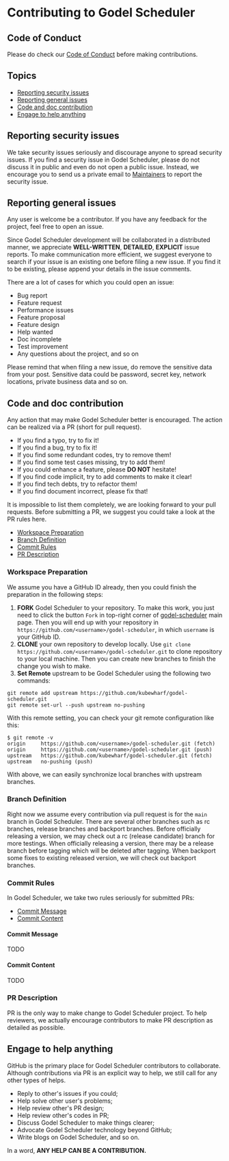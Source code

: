 # Contributing to Godel Scheduler

## Code of Conduct

Please do check our [Code of Conduct](CODE_OF_CONDUCT.md) before making contributions.

## Topics

* [Reporting security issues](#reporting-security-issues)
* [Reporting general issues](#reporting-general-issues)
* [Code and doc contribution](#code-and-doc-contribution)
* [Engage to help anything](#engage-to-help-anything)

## Reporting security issues

We take security issues seriously and discourage anyone to spread security issues.
If you find a security issue in Godel Scheduler, please do not discuss it in public and even do not open a public issue.
Instead, we encourage you to send us a private email to [Maintainers](MAINTAINERS.md) to report the security issue.

## Reporting general issues

Any user is welcome be a contributor. If you have any feedback for the project, feel free to open an issue.

Since Godel Scheduler development will be collaborated in a distributed manner, we appreciate **WELL-WRITTEN**, **DETAILED**, **EXPLICIT** issue reports.
To make communication more efficient, we suggest everyone to search if your issue is an existing one before filing a new issue. If you find it to be existing, please append your details in the issue comments.

There are a lot of cases for which you could open an issue:

* Bug report
* Feature request
* Performance issues
* Feature proposal
* Feature design
* Help wanted
* Doc incomplete
* Test improvement
* Any questions about the project, and so on

Please remind that when filing a new issue, do remove the sensitive data from your post.
Sensitive data could be password, secret key, network locations, private business data and so on.

## Code and doc contribution

Any action that may make Godel Scheduler better is encouraged. The action can be realized via a PR (short for pull request).

* If you find a typo, try to fix it!
* If you find a bug, try to fix it!
* If you find some redundant codes, try to remove them!
* If you find some test cases missing, try to add them!
* If you could enhance a feature, please **DO NOT** hesitate!
* If you find code implicit, try to add comments to make it clear!
* If you find tech debts, try to refactor them!
* If you find document incorrect, please fix that!

It is impossible to list them completely, we are looking forward to your pull requests.
Before submitting a PR, we suggest you could take a look at the PR rules here.

* [Workspace Preparation](#workspace-preparation)
* [Branch Definition](#branch-definition)
* [Commit Rules](#commit-rules)
* [PR Description](#pr-description)

### Workspace Preparation

We assume you have a GitHub ID already, then you could finish the preparation in the following steps:

1. **FORK** Godel Scheduler to your repository. To make this work, you just need to click the button `Fork` in top-right corner of [godel-scheduler](https://github.com/kubewharf/godel-scheduler) main page. Then you will end up with your repository in `https://github.com/<username>/godel-scheduler`, in which `username` is your GitHub ID.
2. **CLONE** your own repository to develop locally. Use `git clone https://github.com/<username>/godel-scheduler.git` to clone repository to your local machine. Then you can create new branches to finish the change you wish to make.
3. **Set Remote** upstream to be Godel Scheduler using the following two commands:

```
git remote add upstream https://github.com/kubewharf/godel-scheduler.git
git remote set-url --push upstream no-pushing
```

With this remote setting, you can check your git remote configuration like this:

```
$ git remote -v
origin     https://github.com/<username>/godel-scheduler.git (fetch)
origin     https://github.com/<username>/godel-scheduler.git (push)
upstream   https://github.com/kubewharf/godel-scheduler.git (fetch)
upstream   no-pushing (push)
```

With above, we can easily synchronize local branches with upstream branches.

### Branch Definition

Right now we assume every contribution via pull request is for the `main` branch in Godel Scheduler.
There are several other branches such as rc branches, release branches and backport branches.
Before officially releasing a version, we may check out a rc (release candidate) branch for more testings.
When officially releasing a version, there may be a release branch before tagging which will be deleted after tagging.
When backport some fixes to existing released version, we will check out backport branches.

### Commit Rules

In Godel Scheduler, we take two rules seriously for submitted PRs:

* [Commit Message](#commit-message)
* [Commit Content](#commit-content)

#### Commit Message

TODO

#### Commit Content

TODO

### PR Description

PR is the only way to make change to Godel Scheduler project. To help reviewers, we actually encourage contributors to make PR description as detailed as possible.

## Engage to help anything

GitHub is the primary place for Godel Scheduler contributors to collaborate. Although contributions via PR is an explicit way to help, we still call for any other types of helps.

* Reply to other's issues if you could;
* Help solve other user's problems;
* Help review other's PR design;
* Help review other's codes in PR;
* Discuss Godel Scheduler to make things clearer;
* Advocate Godel Scheduler technology beyond GitHub;
* Write blogs on Godel Scheduler, and so on.

In a word, **ANY HELP CAN BE A CONTRIBUTION.**

